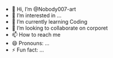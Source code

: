 - 👋 Hi, I’m @Nobody007-art
- 👀 I’m interested in ...
- 🌱 I’m currently learning Coding
- 💞️ I’m looking to collaborate on corporet
- 📫 How to reach me
- 😄 Pronouns: ...
- ⚡ Fun fact: ...

<!---
Nobody007-art/Nobody007-art is a ✨ special ✨ repository because its `README.md` (this file) appears on your GitHub profile.
You can click the Preview link to take a look at your changes.
--->
